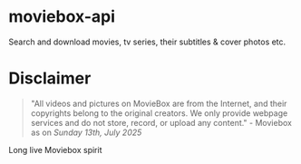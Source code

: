 # moviebox-api
Search and download movies, tv series, their subtitles &amp; cover photos etc.


# Disclaimer

> "All videos and pictures on MovieBox are from the Internet, and their copyrights belong to the original creators. We only provide webpage services and do not store, record, or upload any content." - Moviebox as on *Sunday 13th, July 2025*

Long live Moviebox spirit